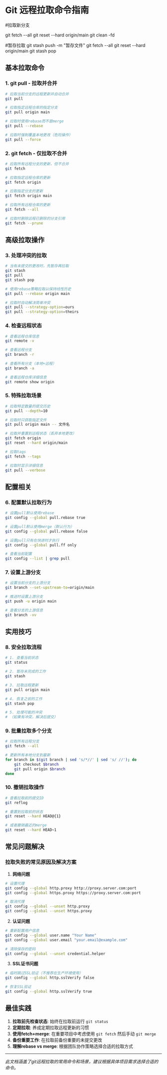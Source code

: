 # Git 远程拉取命令指南
#拉取新分支

git fetch --all
git reset --hard origin/main
git clean -fd

#暂存拉取
git stash push -m "暂存文件" 
git fetch --all
git reset --hard origin/main
git stash pop
## 基本拉取命令

### 1. git pull - 拉取并合并
```bash
# 拉取当前分支的远程更新并自动合并
git pull

# 拉取指定远程仓库的指定分支
git pull origin main

# 拉取时使用rebase而不是merge
git pull --rebase

# 拉取时强制覆盖本地更改（危险操作）
git pull --force
```

### 2. git fetch - 仅拉取不合并
```bash
# 拉取所有远程分支的更新，但不合并
git fetch

# 拉取指定远程仓库的更新
git fetch origin

# 拉取指定分支的更新
git fetch origin main

# 拉取所有远程仓库的更新
git fetch --all

# 拉取时删除远程已删除的分支引用
git fetch --prune
```

## 高级拉取操作

### 3. 处理冲突的拉取
```bash
# 当有未提交的更改时，先暂存再拉取
git stash
git pull
git stash pop

# 使用rebase策略拉取以保持线性历史
git pull --rebase origin main

# 拉取时自动解决简单冲突
git pull --strategy-option=ours
git pull --strategy-option=theirs
```

### 4. 检查远程状态
```bash
# 查看远程仓库信息
git remote -v

# 查看远程分支
git branch -r

# 查看所有分支（本地+远程）
git branch -a

# 查看远程仓库详细信息
git remote show origin
```

### 5. 特殊拉取场景
```bash
# 拉取特定数量的提交历史
git pull --depth=10

# 拉取时只获取指定文件
git pull origin main -- 文件名

# 拉取并重置到远程状态（丢弃本地更改）
git fetch origin
git reset --hard origin/main

# 拉取tags
git fetch --tags

# 拉取时显示详细信息
git pull --verbose
```

## 配置相关

### 6. 配置默认拉取行为
```bash
# 设置pull默认使用rebase
git config --global pull.rebase true

# 设置pull默认使用merge（默认行为）
git config --global pull.rebase false

# 设置pull只有在快进时才执行
git config --global pull.ff only

# 查看当前配置
git config --list | grep pull
```

### 7. 设置上游分支
```bash
# 设置当前分支的上游分支
git branch --set-upstream-to=origin/main

# 推送时设置上游分支
git push -u origin main

# 查看分支的上游信息
git branch -vv
```

## 实用技巧

### 8. 安全拉取流程
```bash
# 1. 查看当前状态
git status

# 2. 暂存未完成的工作
git stash

# 3. 拉取远程更新
git pull origin main

# 4. 恢复之前的工作
git stash pop

# 5. 处理可能的冲突
# （如果有冲突，解决后提交）
```

### 9. 批量拉取多个分支
```bash
# 拉取所有远程分支
git fetch --all

# 更新所有本地分支到最新
for branch in $(git branch | sed 's/*//' | sed 's/ //'); do
    git checkout $branch
    git pull origin $branch
done
```

### 10. 撤销拉取操作
```bash
# 查看拉取前的提交ID
git reflog

# 重置到拉取前的状态
git reset --hard HEAD@{1}

# 或者撤销最近的merge
git reset --hard HEAD~1
```

## 常见问题解决

### 拉取失败的常见原因及解决方案

1. **网络问题**
```bash
# 设置代理
git config --global http.proxy http://proxy.server.com:port
git config --global https.proxy https://proxy.server.com:port

# 取消代理
git config --global --unset http.proxy
git config --global --unset https.proxy
```

2. **认证问题**
```bash
# 重新配置用户信息
git config --global user.name "Your Name"
git config --global user.email "your.email@example.com"

# 清除保存的密码
git config --global --unset credential.helper
```

3. **SSL证书问题**
```bash
# 临时跳过SSL验证（不推荐在生产环境使用）
git config --global http.sslVerify false

# 恢复SSL验证
git config --global http.sslVerify true
```

## 最佳实践

1. **拉取前先检查状态**: 始终在拉取前运行 `git status`
2. **定期拉取**: 养成定期拉取远程更新的习惯
3. **使用fetch+merge**: 在重要项目中考虑使用 `git fetch` 然后手动 `git merge`
4. **备份重要工作**: 在拉取前备份重要的未提交更改
5. **理解rebase vs merge**: 根据团队协作策略选择合适的拉取方式

---

*此文档涵盖了git远程拉取的常用命令和场景，建议根据具体项目需求选择合适的命令。*